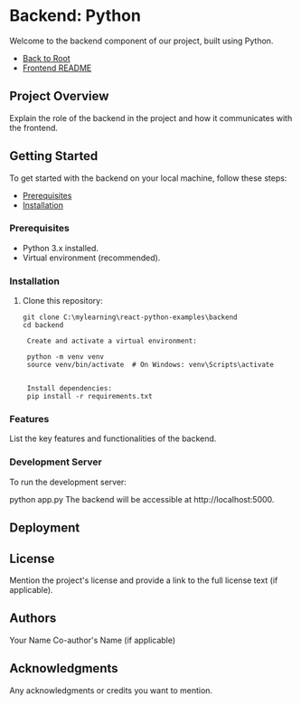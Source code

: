 # Backend: Python

Welcome to the backend component of our project, built using Python.

- [Back to Root](../README.md)
- [Frontend README](../frontend/README.md)

## Project Overview

Explain the role of the backend in the project and how it communicates with the frontend.

## Getting Started

To get started with the backend on your local machine, follow these steps:

- [Prerequisites](#prerequisites)
- [Installation](#installation)

### Prerequisites

- Python 3.x installed.
- Virtual environment (recommended).

### Installation

1. Clone this repository:

   ```shell
   git clone C:\mylearning\react-python-examples\backend
   cd backend

    Create and activate a virtual environment:

    python -m venv venv
    source venv/bin/activate  # On Windows: venv\Scripts\activate


    Install dependencies:
    pip install -r requirements.txt

### Features
List the key features and functionalities of the backend.


### Development Server
To run the development server:

python app.py
The backend will be accessible at http://localhost:5000.

## Deployment

## License
Mention the project's license and provide a link to the full license text (if applicable).

## Authors
Your Name
Co-author's Name (if applicable)

## Acknowledgments
Any acknowledgments or credits you want to mention.